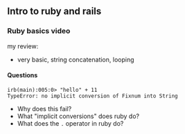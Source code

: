 ## Intro to ruby and rails

### Ruby basics video

my review:

- very basic, string concatenation, looping

#### Questions

```
irb(main):005:0> "hello" + 11
TypeError: no implicit conversion of Fixnum into String
```

- Why does this fail?
- What "implicit conversions" does ruby do?
- What does the `.` operator in ruby do?
